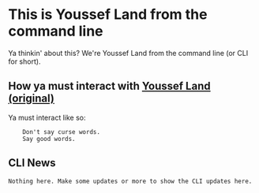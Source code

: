 # This is Youssef Land from the command line

Ya thinkin' about this? We're Youssef Land from the command line (or CLI for short).

## How ya must interact with [Youssef Land (original)](https://github.com/The-Youssef-Nasr-Company/Youssef-Land)

Ya must interact like so:
    
        Don't say curse words.
        Say good words.
## CLI News

`Nothing here. Make some updates or more to show the CLI updates here.`
